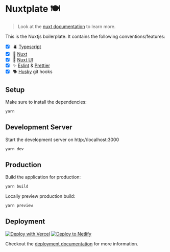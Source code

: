 # Nuxtplate 🍽

> Look at the [nuxt documentation](https://nuxt.com/) to learn more.

This is the Nuxtjs boilerplate. It contains the following conventions/features:

- [x] 🪲 [Typescript](https://www.typescriptlang.org/)
- [x] 💚 [Nuxt](https://nuxt.com//)
- [x] 🌊 [Nuxt UI](https://ui.nuxt.com/)
- [x] ✨ [Eslint](https://eslint.org/) & [Prettier](https://prettier.io/)
- [x] 🐕 [Husky](https://github.com/typicode/husky) git hooks

## Setup

Make sure to install the dependencies:

```bash
yarn
```

## Development Server

Start the development server on http://localhost:3000

```bash
yarn dev
```

## Production

Build the application for production:

```bash
yarn build
```

Locally preview production build:

```bash
yarn preview
```

## Deployment

[![Deploy with Vercel](https://vercel.com/button)](https://vercel.com/new/clone?repository-url=https%3A%2F%2Fgithub.com%2FroiLeo%2FNuxtplate) [![Deploy to Netlify](https://www.netlify.com/img/deploy/button.svg)](https://app.netlify.com/start/deploy?repository=https://github.com/roiLeo/Nuxtplate)

Checkout the [deployment documentation](https://nuxt.com//guide/deploy/presets) for more information.
